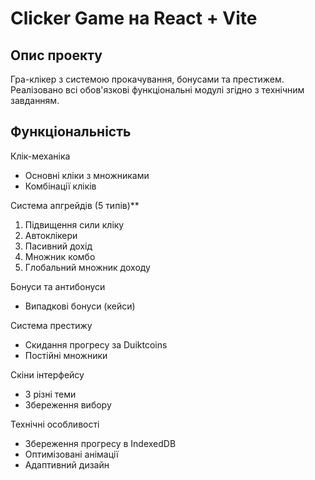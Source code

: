 # Clicker Game на React + Vite
## Опис проекту

Гра-клікер з системою прокачування, бонусами та престижем. Реалізовано всі обов'язкові функціональні модулі згідно з технічним завданням.

## Функціональність

Клік-механіка
- Основні кліки з множниками  
- Комбінації кліків  

Система апгрейдів (5 типів)**  
1. Підвищення сили кліку  
2. Автоклікери  
3. Пасивний дохід  
4. Множник комбо  
5. Глобальний множник доходу  

Бонуси та антибонуси
- Випадкові бонуси (кейси)    

Система престижу
- Скидання прогресу за Duiktcoins  
- Постійні множники  

Скіни інтерфейсу
- 3 різні теми  
- Збереження вибору  

Технічні особливості
- Збереження прогресу в IndexedDB  
- Оптимізовані анімації  
- Адаптивний дизайн  

